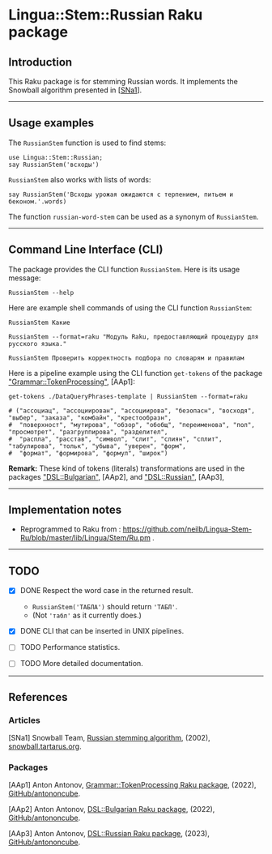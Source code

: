 # Lingua::Stem::Russian Raku package

## Introduction

This Raku package is for stemming Russian words. 
It implements the Snowball algorithm presented in 
[[SNa1](http://snowball.tartarus.org/algorithms/russian/stemmer.html)].

-------

## Usage examples

The `RussianStem` function is used to find stems:

```perl6
use Lingua::Stem::Russian;
say RussianStem('всходы')
```

`RussianStem` also works with lists of words:

```perl6
say RussianStem('Всходы урожая ожидаются с терпением, питьем и беконом.'.words)
```

The function `russian-word-stem` can be used as a synonym of `RussianStem`.

-------

## Command Line Interface (CLI)

The package provides the CLI function `RussianStem`. Here is its usage message:

```shell
RussianStem --help
```

Here are example shell commands of using the CLI function `RussianStem`:

```shell
RussianStem Какие
```

```shell
RussianStem --format=raku "Модуль Raku, предоставляющий процедуру для русского языка."
```

```shell
RussianStem Проверить корректность подбора по словарям и правилам
```

Here is a pipeline example using the CLI function `get-tokens` of the package 
["Grammar::TokenProcessing"](https://github.com/antononcube/Raku-Grammar-TokenProcessing),
[AAp1]:

```
get-tokens ./DataQueryPhrases-template | RussianStem --format=raku 

# ("ассоциац", "ассоциирован", "ассоциирова", "безопасн", "восходя", "выбер", "заказа", "комбайн", "крестообразн", 
#  "поверхност", "мутирова", "обзор", "обобщ", "переименова", "пол", "просмотрет", "разгруппирова", "разделител",
#  "распла", "расстав", "символ", "слит", "слиян", "сплит", "табулирова", "тольк", "убыва", "уверен", "форм", 
#  "формат", "формирова", "формул", "широк")
```

**Remark:** These kind of tokens (literals) transformations are used in the packages
["DSL::Bulgarian"](https://github.com/antononcube/Raku-DSL-Bulgarian), [AAp2],
and
["DSL::Russian"](https://github.com/antononcube/Raku-DSL-Russian), [AAp3],


-------

## Implementation notes

- Reprogrammed to Raku from : https://github.com/neilb/Lingua-Stem-Ru/blob/master/lib/Lingua/Stem/Ru.pm .

-------

## TODO

- [X] DONE Respect the word case in the returned result. 

   - `RussianStem('ТАБЛА')` should return `'ТАБЛ'`. 
   - (Not `'табл'` as it currently does.) 
   
- [X] DONE CLI that can be inserted in UNIX pipelines.

- [ ] TODO Performance statistics.

- [ ] TODO More detailed documentation.

-------

## References

### Articles

[SNa1] Snowball Team,
[Russian stemming algorithm](http://snowball.tartarus.org/algorithms/russian/stemmer.html),
(2002),
[snowball.tartarus.org](http://snowball.tartarus.org).

### Packages

[AAp1] Anton Antonov,
[Grammar::TokenProcessing Raku package](https://github.com/antononcube/Raku-Grammar-TokenProcessing),
(2022),
[GitHub/antononcube](https://github.com/antononcube).

[AAp2] Anton Antonov,
[DSL::Bulgarian Raku package](https://github.com/antononcube/Raku-DSL-Bulgarian),
(2022),
[GitHub/antononcube](https://github.com/antononcube).

[AAp3] Anton Antonov,
[DSL::Russian Raku package](https://github.com/antononcube/Raku-DSL-Russian),
(2023),
[GitHub/antononcube](https://github.com/antononcube).

